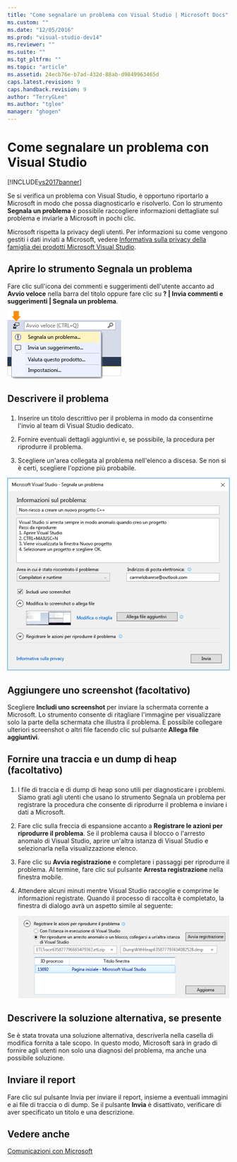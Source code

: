 ```yaml
---
title: "Come segnalare un problema con Visual Studio | Microsoft Docs"
ms.custom: ""
ms.date: "12/05/2016"
ms.prod: "visual-studio-dev14"
ms.reviewer: ""
ms.suite: ""
ms.tgt_pltfrm: ""
ms.topic: "article"
ms.assetid: 24ecb76e-b7ad-432d-88ab-d9849963465d
caps.latest.revision: 9
caps.handback.revision: 9
author: "TerryGLee"
ms.author: "tglee"
manager: "ghogen"
---
```

# Come segnalare un problema con Visual Studio
[!INCLUDE[vs2017banner](../code-quality/includes/vs2017banner.md)]

Se si verifica un problema con Visual Studio, è opportuno riportarlo a Microsoft in modo che possa diagnosticarlo e risolverlo.  Con lo strumento **Segnala un problema** è possibile raccogliere informazioni dettagliate sul problema e inviarle a Microsoft in pochi clic.  
  
 Microsoft rispetta la privacy degli utenti. Per informazioni su come vengono gestiti i dati inviati a Microsoft, vedere [Informativa sulla privacy della famiglia dei prodotti Microsoft Visual Studio](https://www.visualstudio.com/en-us/dn948229).  
  
## Aprire lo strumento Segnala un problema  
 Fare clic sull'icona dei commenti e suggerimenti dell'utente accanto ad **Avvio veloce** nella barra del titolo oppure fare clic su **? &#124; Invia commenti e suggerimenti &#124; Segnala un problema**.  
  
 ![Voce di menu Segnala un problema](../ide/media/report-a-problem-menu-item.png "Report a Problem Menu Item")  
  
## Descrivere il problema  
  
###  <a name="describe_the_problem"></a>  
  
1.  Inserire un titolo descrittivo per il problema in modo da consentirne l'invio al team di Visual Studio dedicato.  
  
2.  Fornire eventuali dettagli aggiuntivi e, se possibile, la procedura per riprodurre il problema.  
  
3.  Scegliere un'area collegata al problema nell'elenco a discesa. Se non si è certi, scegliere l'opzione più probabile.  
  
 ![Finestra di dialogo Segnala un problema](../ide/media/report-a-problem-dialog.png "Report A Problem Dialog")  
  
## Aggiungere uno screenshot \(facoltativo\)  
 Scegliere **Includi uno screenshot** per inviare la schermata corrente a Microsoft. Lo strumento consente di ritagliare l'immagine per visualizzare solo la parte della schermata che illustra il problema. È possibile collegare ulteriori screenshot o altri file facendo clic sul pulsante **Allega file aggiuntivi**.  
  
## Fornire una traccia e un dump di heap \(facoltativo\)  
  
###  <a name="provide_a_trace_and_heap_dump"></a>  
  
1.  I file di traccia e di dump di heap sono utili per diagnosticare i problemi.   Siamo grati agli utenti che usano lo strumento Segnala un problema per registrare la procedura che consente di riprodurre il problema e inviare i dati a Microsoft.  
  
2.  Fare clic sulla freccia di espansione accanto a **Registrare le azioni per riprodurre il problema**. Se il problema causa il blocco o l'arresto anomalo di Visual Studio, aprire un'altra istanza di Visual Studio e selezionarla nella visualizzazione elenco.  
  
3.  Fare clic su **Avvia registrazione** e completare i passaggi per riprodurre il problema. Al termine, fare clic sul pulsante **Arresta registrazione** nella finestra mobile.  
  
4.  Attendere alcuni minuti mentre Visual Studio raccoglie e comprime le informazioni registrate. Quando il processo di raccolta è completato, la finestra di dialogo avrà un aspetto simile al seguente:  
  
     ![Registrare un file di traccia](../ide/media/record-a-trace-file.png "Record a Trace File")  
  
## Descrivere la soluzione alternativa, se presente  
 Se è stata trovata una soluzione alternativa, descriverla nella casella di modifica fornita a tale scopo. In questo modo, Microsoft sarà in grado di fornire agli utenti non solo una diagnosi del problema, ma anche una possibile soluzione.  
  
## Inviare il report  
 Fare clic sul pulsante Invia per inviare il report, insieme a eventuali immagini e ai file di traccia o di dump. Se il pulsante **Invia** è disattivato, verificare di aver specificato un titolo e una descrizione.  
  
## Vedere anche  
 [Comunicazioni con Microsoft](../ide/talk-to-us.md)